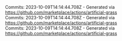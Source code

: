 Commits: 2023-10-09T14:14:44.708Z - Generated via https://github.com/marketplace/actions/artificial-grass
<br>
Commits: 2023-10-09T14:14:44.708Z - Generated via https://github.com/marketplace/actions/artificial-grass
<br>
Commits: 2023-10-09T14:14:44.708Z - Generated via https://github.com/marketplace/actions/artificial-grass
<br>
